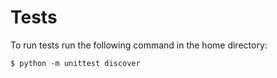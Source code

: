 # Tests

To run tests run the following command in the home directory:
	
	$ python -m unittest discover
